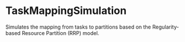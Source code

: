 # TaskMappingSimulation
Simulates the mapping from tasks to partitions based on the Regularity-based Resource Partition (RRP) model.
